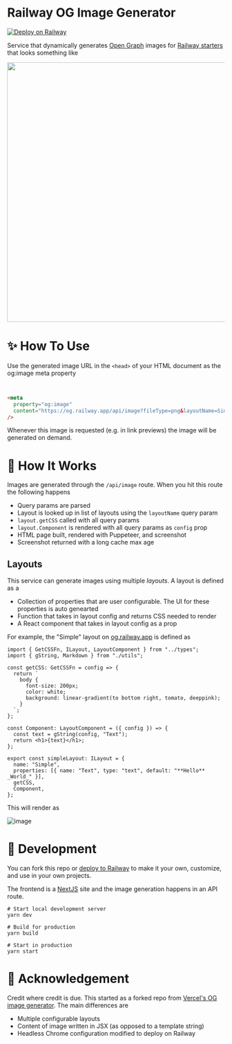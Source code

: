 # Railway OG Image Generator

[![Deploy on Railway](https://railway.app/button.svg)](https://railway.app/new/template/xWRIhd)

Service that dynamically generates [Open Graph](https://ogp.me/) images for [Railway starters](https://railway.app/starters) that looks something like

<img width="600" src="https://og.railway.app/api/image?fileType=png&layoutName=Starter&Theme=Dark&Name=BlitzJS" />

# ✨ How To Use

Use the generated image URL in the `<head>` of your HTML document as the og:image meta property

```html


<meta
  property="og:image"
  content="https://og.railway.app/api/image?fileType=png&layoutName=Simple&Text=**Hello**+_World_"
/>
```

Whenever this image is requested (e.g. in link previews) the image will be generated on demand.

# 🧐 How It Works

Images are generated through the `/api/image` route. When you hit this route the following happens

- Query params are parsed
- Layout is looked up in list of layouts using the `layoutName` query param
- `layout.getCSS` called with all query params
- `layout.Component` is rendered with all query params as `config` prop
- HTML page built, rendered with Puppeteer, and screenshot
- Screenshot returned with a long cache max age

## Layouts

This service can generate images using multiple _layouts_. A layout is defined as a

- Collection of properties that are user configurable. The UI for these properties is auto genearted
- Function that takes in layout config and returns CSS needed to render
- A React component that takes in layout config as a prop

For example, the "Simple" layout on [og.railway.app](https://og.railway.app) is defined as

```tsx
import { GetCSSFn, ILayout, LayoutComponent } from "../types";
import { gString, Markdown } from "./utils";

const getCSS: GetCSSFn = config => {
  return `
    body {
      font-size: 200px;
      color: white;
      background: linear-gradient(to bottom right, tomato, deeppink);
    }
  `;
};

const Component: LayoutComponent = ({ config }) => {
  const text = gString(config, "Text");
  return <h1>{text}</h1>;
};

export const simpleLayout: ILayout = {
  name: "Simple",
  properties: [{ name: "Text", type: "text", default: "**Hello** _World_" }],
  getCSS,
  Component,
};
```

This will render as

![image](https://user-images.githubusercontent.com/3044853/118061050-0868c300-b349-11eb-8ac1-0b0af7d0dc9a.png)

# 🚀 Development

You can fork this repo or [deploy to Railway](https://railway.app/new?template=https%3A%2F%2Fgithub.com%2Frailwayapp%2Fog-generator) to make it your own, customize, and use in your own projects.

The frontend is a [NextJS](https://nextjs.org) site and the image generation happens in an API route.

```
# Start local development server
yarn dev

# Build for production
yarn build

# Start in production
yarn start
```

# 🙌 Acknowledgement

Credit where credit is due. This started as a forked repo from [Vercel's OG image generator](https://github.com/vercel/og-image). The main differences are

- Multiple configurable layouts
- Content of image written in JSX (as opposed to a template string)
- Headless Chrome configuration modified to deploy on Railway
